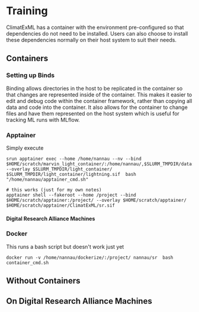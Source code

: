 # Training

ClimatExML has a container with the environment pre-configured so that dependencies do not need to be installed. Users can also choose to install these dependencies normally on their host system to suit their needs.

## Containers

### Setting up Binds

Binding allows directories in the host to be replicated in the container so that changes are represented inside of the container. This makes it easier to edit and debug code within the container framework, rather than copying all data and code into the container. It also allows for the container to change files and have them represented on the host system which is useful for tracking ML runs with MLflow.

### Apptainer

Simply execute 

```
srun apptainer exec --home /home/nannau --nv --bind $HOME/scratch/marvin_light_container/:/home/nannau/,$SLURM_TMPDIR/data:/home/nannau/data,/home/nannau/scratch/marvin_light_container/light_container/mlflow/:/home/nannau/scratch/marvin_light_container/light_container/mlflow/, --overlay $SLURM_TMPDIR/light_container/ $SLURM_TMPDIR/light_container/lightning.sif  bash "/home/nannau/apptainer_cmd.sh"
```

```
# this works (just for my own notes)
apptainer shell --fakeroot --home /project --bind $HOME/scratch/apptainer:/project/ --overlay $HOME/scratch/apptainer/ $HOME/scratch/apptainer/ClimatExML/sr.sif
```

#### Digital Research Alliance Machines

### Docker

This runs a bash script but doesn't work just yet
```
docker run -v /home/nannau/dockerize/:/project/ nannau/sr  bash container_cmd.sh
```
## Without Containers

## On Digital Research Alliance Machines